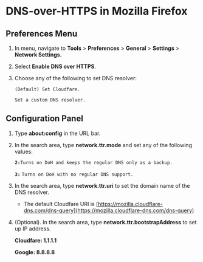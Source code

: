 # DNS-over-HTTPS in Mozilla Firefox



## **Preferences Menu** <a id="preferences-menu"></a>

1. In menu, navigate to **Tools** &gt; **Preferences** &gt; **General** &gt; **Settings** &gt; **Network Settings.**
2. Select **Enable DNS over HTTPS**.
3. Choose any of the following to set DNS resolver:

   `(Default) Set Cloudfare.`

   `Set a custom DNS resolver.`



## Configuration Panel <a id="configuration-panel"></a>

1. Type **about:config** in the URL bar.
2. In the search area, type **network.ttr.mode** and set any of the following values:

   **`2:`**`Turns on DoH and keeps the regular DNS only as a backup.`

   **`3:`** `Turns on DoH with no regular DNS support.`

3. In the search area, type **network.ttr.uri** to set the domain name of the DNS resolver.
   * The default Cloudfare URI is [https://mozilla.cloudflare-dns.com/dns-query](https://mozilla.cloudflare-dns.com/dns-query)​
4. \(Optional\). In the search area, type **network.ttr.bootstrapAddress** to set up IP address.

   **Cloudfare: 1.1.1.1**

   **Google: 8.8.8.8**

##  <a id="configuration-panel"></a>

